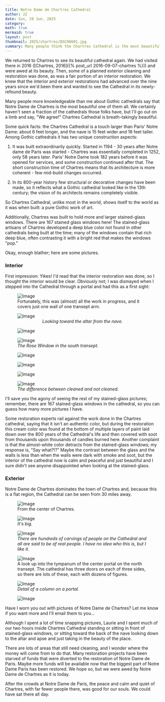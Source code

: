 ```yaml
---
title: Notre Dame de Chartres Cathedral
author: JZ
date: Sun, 29 Jun, 2025
category: 
math: true
mermaid: true
layout: post
thumbnail: 2025/chartres/DSC06601.jpg
summary: Many people think the Chartres Cathedral is the most beautiful Gothic cathedral anywhere in the world. Who are we to argue? Come see it with us.
---  
```

We returned to Chartres to see its beautiful cathedral again. We had visited there in 2016 ([Chartres, 2016]({% post_url 2016-09-07-chartres %})) and were awed at its beauty. Then, some of a planned exterior cleaning and restoration was done, as was a fair portion of an interior restoration. We knew that the interior and exterior restorations had advanced over the nine years since we'd been there and wanted to see the Cathedral in its newly-refound beauty. 

Many people more knowledgeable than me about Gothic cathedrals say that Notre Dame de Chartres is the most beautiful one of them all. We certainly haven't seen a fraction of the cathedrals those folks have, but I'll go out on a limb and say, "We agree!" Chartres Cathedral is breath-takingly beautiful.

Some quick facts: the Chartres Cathedral is a touch larger than Paris' Notre Dame: about 6 feet longer, and the nave is 15 feet wider and 18 feet taller. Among Gothic cathedrals it has two unique construction aspects: 

1. It was built extraordinarily quickly. Started in 1194 - 30 years after Notre dame de Paris was started - Chartres was essentially completed in 1252, only 58 years later. Paris' Notre Dame took 182 years before it was opened for services, and some construction continued after that. The short construction time of Chartres means that its architecture is more coherent - few mid-build changes occurred.

2. In its 800-year history few structural or decorative changes have been made, so it reflects what a Gothic cathedral looked like in the 13th century; the vision of its architects remains completely visible.

So Chartres Cathedral, unlike most in the world, shows itself to the world as it was when built: a pure Gothic work of art.

Additionally, Chartres was built to hold more and larger stained-glass windows. There are 167 stained glass windows here! The stained-glass artisans of Chartres developed a deep blue color not found in other cathedrals being built at the time; many of the windows contain that rich deep blue, often contrasting it with a bright red that makes the windows "pop."

Okay, enough blather; here are some pictures. 
<h3>Interior</h3>

First impression: Yikes! I'd read that the interior restoration was done, so I thought the interior would be clear. Obviously not; I was dismayed when I stepped into the Cathedral through a portal and had this as a first sight:

<figure>
    <img class='landscape' src="{{ "2025/chartres/DSC06628.jpg" | prepend: site.imageurl | prepend: site.baseurl  }}" alt="Image" />
    <figcaption class='wide'>Fortunately, this was (almost) all the work in progress, and it covers just one wall of one transept arm.</figcaption>
</figure>

<figure>
    <img class='portrait' src="{{ "2025/chartres/DSC06677.jpg" | prepend: site.imageurl | prepend: site.baseurl  }}" alt="Image" />
    <figcaption style='text-align: center;' ><em>Looking toward the altar from the nave.</em></figcaption>
</figure>

<figure>
    <img class='portrait' src="{{ "2025/chartres/DSC06629.jpg" | prepend: site.imageurl | prepend: site.baseurl  }}" alt="Image" />
    <figcaption class='center' ><em></em></figcaption>
</figure>

<figure>
    <img class='portrait' src="{{ "2025/chartres/DSC06630.jpg" | prepend: site.imageurl | prepend: site.baseurl  }}" alt="Image" />
    <figcaption class='center' ><em>The Rose Window in the south transept.</em></figcaption>
</figure>
<figure>
    <img class='portrait' src="{{ "2025/chartres/DSC06632.jpg" | prepend: site.imageurl | prepend: site.baseurl  }}" alt="Image" />
    <figcaption class='center' ><em></em></figcaption>
</figure>

<figure>
    <img class='portrait' src="{{ "2025/chartres/DSC06640.jpg" | prepend: site.imageurl | prepend: site.baseurl  }}" alt="Image" />
    <figcaption class='center' ><em></em></figcaption>
</figure>

<figure>
    <img class='portrait' src="{{ "2025/chartres/DSC06637.jpg" | prepend: site.imageurl | prepend: site.baseurl  }}" alt="Image" />
    <figcaption class='center' ><em></em></figcaption>
</figure>
<figure>
    <img class='portrait' src="{{ "2025/chartres/DSC06681.jpg" | prepend: site.imageurl | prepend: site.baseurl  }}" alt="Image" />
    <figcaption class='center' ><em>The difference between cleaned and not cleaned. </em></figcaption>
</figure>

I'll save you the agony of seeing the rest of my stained-glass pictures; remember, there are 167 stained-glass windows in the cathedral, so you can guess how many more pictures I have.

Some restoration experts rail against the work done in the Chartres cathedral, saying that it isn't an authentic color, but during the restoration this cream color was found at the bottom of multiple layers of paint laid down over the 800 years of the Cathedral's life and then covered with soot from thousands upon thousands of candles burned here. Another complaint is that the almost-white color detracts from the stained-glass windows; my response is, "Say what?!?" Maybe the contrast between the glass and the walls is less than when the walls were dark with smoke and soot, but the interior of the cathedral now is calm and peaceful and just beautiful and I sure didn't see anyone disappointed when looking at the stained-glass.

<H3>Exterior</h3>
Notre Dame de Chartres dominates the town of Chartres and, because this is a flat region, the Cathedral can be seen from 30 miles away.
<figure>
    <img class='portrait' src="{{ "2025/chartres/DSC06600.jpg" | prepend: site.imageurl | prepend: site.baseurl  }}" alt="Image" />
    <figcaption class='center'>From the center of Chartres.</figcaption>
</figure>

<figure>
    <img class='portrait' src="{{ "2025/chartres/DSC06601.jpg" | prepend: site.imageurl | prepend: site.baseurl  }}" alt="Image" />
    <figcaption class='center' ><em>It's big.</em></figcaption>
</figure>

<figure>
    <img class='portrait' src="{{ "2025/chartres/DSC06609.jpg" | prepend: site.imageurl | prepend: site.baseurl  }}" alt="Image" />
    <figcaption class='wide' ><em>There are hundreds of carvings of people on the Cathedral and all are said to be of real people. I have no idea who this is, but I like it.</em></figcaption>
</figure>

<figure>
    <img class='landscape' src="{{ "2025/chartres/DSC06621.jpg" | prepend: site.imageurl | prepend: site.baseurl  }}" alt="Image" />
    <figcaption class='wide'>A look up into the tympanum of the center portal on the north transept. The cathedral has three doors on each of three sides, so there are lots of these, each with dozens of figures. </figcaption>
</figure>

<figure>
    <img class='landscape' src="{{ "2025/chartres/DSC06623.jpg" | prepend: site.imageurl | prepend: site.baseurl  }}" alt="Image" />
    <figcaption class='wide'><em>Detail of a column on a portal.</EM></figcaption>
</figure>

<figure>
    <img class='portrait' src="{{ "2025/chartres/DSC06626.jpg" | prepend: site.imageurl | prepend: site.baseurl  }}" alt="Image" />
    <figcaption class='wide'></figcaption>
</figure>

Have I worn you out with pictures of Notre Dame de Chartres? Let me know if you want more and I'll email them to you...

Although I spent a lot of time snapping pictures, Laurie and I spent much of our two hours inside Chartres Cathedral standing or sitting in front of stained-glass windows, or sitting toward the back of the nave looking down to the altar and apse and just taking in the beauty of the place. 

There are lots of areas that still need cleaning, and I wonder where the money will come from to do that. Many restoration projects have been starved of funds that were diverted to the restoration of Notre Dame de Paris. Maybe more funds will be available now that the biggest part of Notre Dame Paris has been restored. We hope so, but we were awed by Notre Dame de Chartres as it is today. 

After the crowds at Notre Dame de Paris, the peace and calm and quiet of Chartres, with far fewer people there, was good for our souls. We could have sat there all day.